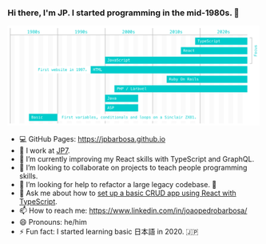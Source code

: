 ### Hi there, I'm JP. I started programming in the mid-1980s. 👨

![Timeline](images/timeline.png)

- 💻 GitHub Pages: https://jpbarbosa.github.io
- 🔭 I work at [JP7](https://www.jp7.com.br).
- 🌱 I’m currently improving my React skills with TypeScript and GraphQL.
- 👯 I’m looking to collaborate on projects to teach people programming skills.
- 🤔 I’m looking for help to refactor a large legacy codebase. 💪
- 💬 Ask me about how to [set up a basic CRUD app using React with TypeScript](https://github.com/jp7internet/typescript-crud).
- 📫 How to reach me: https://www.linkedin.com/in/joaopedrobarbosa/
- 😄 Pronouns: he/him
- ⚡ Fun fact: I started learning basic 日本語 in 2020. 🇯🇵
